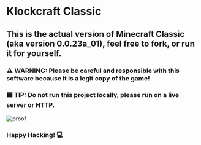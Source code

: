 <div align='center'></div>

# Klockcraft Classic
## This is the actual version of Minecraft Classic (aka version 0.0.23a_01), feel free to fork, or run it for yourself.
### ⚠️ WARNING: Please be careful and responsible with this software because it is a legit copy of the game!
### 🟦 TIP: Do not run this project locally, please run on a live server or HTTP.
![proof](https://raw.githubusercontent.com/Klockcraft-Offical/.github/main/2023-11-02%20(1).png)
### Happy Hacking! 💻
